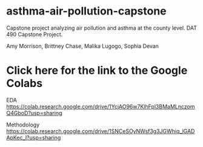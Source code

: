 # asthma-air-pollution-capstone
Capstone project analyzing air pollution and asthma at the county level. DAT 490 Capstone Project.

Amy Morrison, Brittney Chase, Malika Lugogo, Sophia Devan

# Click here for the link to the Google Colabs
EDA
https://colab.research.google.com/drive/1YcjAO96w7KlhFpl3BMaMLnczomQ4GboD?usp=sharing

Methodology
https://colab.research.google.com/drive/1SNCeSOyNWsf3g3JGWhiq_lGADApKec_I?usp=sharing
